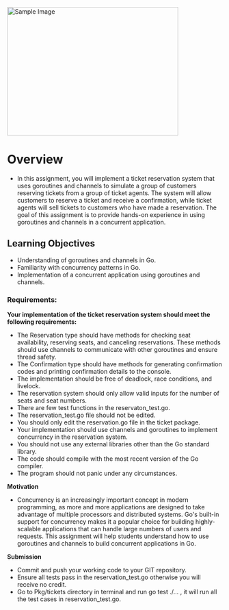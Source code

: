 <img src="https://cdn.sriggle.tech/kantents/production/1/1345/09/6a505ba0-0302-4df7-a89d-e963a579c172.webp" alt="Sample Image" width="400" height="300">


# Overview

* In this assignment, you will implement a ticket reservation system that uses goroutines and channels to simulate a group of customers reserving tickets from a group of ticket agents. The system will allow customers to reserve a ticket and receive a confirmation, while ticket agents will sell tickets to customers who have made a reservation. The goal of this assignment is to provide hands-on experience in using goroutines and channels in a concurrent application.

## Learning Objectives

* Understanding of goroutines and channels in Go.
* Familiarity with concurrency patterns in Go.
* Implementation of a concurrent application using goroutines and channels.

### Requirements:

**Your implementation of the ticket reservation system should meet the following requirements:**

* The Reservation type should have methods for checking seat availability, reserving seats, and canceling reservations. These methods should use channels to communicate with other goroutines and ensure thread safety.
* The Confirmation type should have methods for generating confirmation codes and printing confirmation details to the console.
* The implementation should be free of deadlock, race conditions, and livelock.
* The reservation system should only allow valid inputs for the number of seats and seat numbers.
* There are few test functions in the reservaton_test.go. 
* The reservation_test.go file should not be edited.
* You should only edit the reservation.go file in the ticket package.
* Your implementation should use channels and goroutines to implement concurrency in the reservation system.
* You should not use any external libraries other than the Go standard library.
* The code should compile with the most recent version of the Go compiler.
* The program should not panic under any circumstances.

**Motivation**

* Concurrency is an increasingly important concept in modern programming, as more and more applications are designed to take advantage of multiple processors and distributed systems. Go's built-in support for concurrency makes it a popular choice for building highly-scalable applications that can handle large numbers of users and requests. This assignment will help students understand how to use goroutines and channels to build concurrent applications in Go.


**Submission**

* Commit and push your working code to your GIT repository.
* Ensure all tests pass in the reservation_test.go otherwise you will receive no credit.
* Go to Pkg/tickets directory in terminal and run go test ./... , it will run all the test cases in reservation_test.go.
